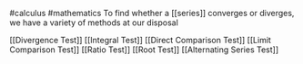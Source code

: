#calculus #mathematics 
To find whether a [[series]] converges or diverges, we have a variety of methods at our disposal

[[Divergence Test]]
[[Integral Test]]
[[Direct Comparison Test]]
[[Limit Comparison Test]]
[[Ratio Test]]
[[Root Test]]
[[Alternating Series Test]]
